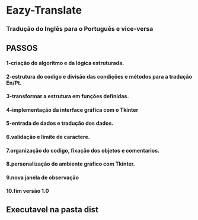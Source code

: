 # Eazy-Translate
### Tradução do Inglês para o Português e vice-versa

## PASSOS
#### 1-criação do algoritmo e da lógica estruturada.
#### 2-estrutura do codigo e divisão das condições e métodos para a tradução En/Pt.
#### 3-transformar a estrutura em funções definidas.
#### 4-implementação da interface gráfica com o Tkinter
#### 5-entrada de dados e tradução dos dados.
#### 6.validação e limite de caractere.
#### 7.organização do codigo, fixação dos objetos e comentarios.
#### 8.personalização do ambiente grafico com Tkinter.
#### 9.nova janela de observação
#### 10.fim versão 1.0

## Executavel na pasta dist
